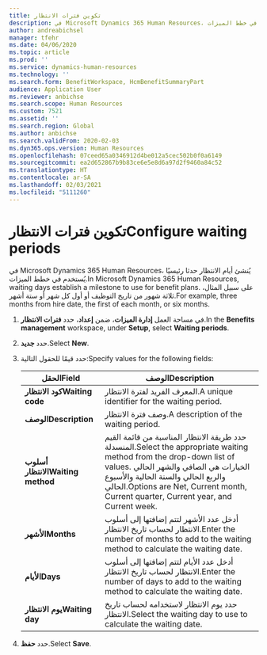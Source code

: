 ```yaml
---
title: تكوين فترات الانتظار
description: في Microsoft Dynamics 365 Human Resources، يُنشئ أيام الانتظار حدثا رئيسيًا يُستخدم في خطط الميزات.
author: andreabichsel
manager: tfehr
ms.date: 04/06/2020
ms.topic: article
ms.prod: ''
ms.service: dynamics-human-resources
ms.technology: ''
ms.search.form: BenefitWorkspace, HcmBenefitSummaryPart
audience: Application User
ms.reviewer: anbichse
ms.search.scope: Human Resources
ms.custom: 7521
ms.assetid: ''
ms.search.region: Global
ms.author: anbichse
ms.search.validFrom: 2020-02-03
ms.dyn365.ops.version: Human Resources
ms.openlocfilehash: 07ceed65a0346912d4be012a5cec502b0f0a6149
ms.sourcegitcommit: ea2d652867b9b83ce6e5e8d6a97d2f9460a84c52
ms.translationtype: HT
ms.contentlocale: ar-SA
ms.lasthandoff: 02/03/2021
ms.locfileid: "5111260"
---
```

# <a name="configure-waiting-periods"></a><span data-ttu-id="da9a6-103">تكوين فترات الانتظار</span><span class="sxs-lookup"><span data-stu-id="da9a6-103">Configure waiting periods</span></span>

<span data-ttu-id="da9a6-104">في Microsoft Dynamics 365 Human Resources، يُنشئ أيام الانتظار حدثا رئيسيًا يُستخدم في خطط الميزات.</span><span class="sxs-lookup"><span data-stu-id="da9a6-104">In Microsoft Dynamics 365 Human Resources, waiting days establish a milestone to use for benefit plans.</span></span> <span data-ttu-id="da9a6-105">على سبيل المثال، ثلاثة شهور من تاريخ التوظيف أو أول كل شهر أو ستة أشهر.</span><span class="sxs-lookup"><span data-stu-id="da9a6-105">For example, three months from hire date, the first of each month, or six months.</span></span>   

1. <span data-ttu-id="da9a6-106">في مساحة العمل **إدارة الميزات**، ضمن **إعداد**، حدد **فترات الانتظار**.</span><span class="sxs-lookup"><span data-stu-id="da9a6-106">In the **Benefits management** workspace, under **Setup**, select **Waiting periods**.</span></span>

2. <span data-ttu-id="da9a6-107">حدد **جديد**.</span><span class="sxs-lookup"><span data-stu-id="da9a6-107">Select **New**.</span></span>

3. <span data-ttu-id="da9a6-108">حدد قيمًا للحقول التالية:</span><span class="sxs-lookup"><span data-stu-id="da9a6-108">Specify values for the following fields:</span></span>

   | <span data-ttu-id="da9a6-109">الحقل</span><span class="sxs-lookup"><span data-stu-id="da9a6-109">Field</span></span> | <span data-ttu-id="da9a6-110">‏‏الوصف</span><span class="sxs-lookup"><span data-stu-id="da9a6-110">Description</span></span> |
   | --- | --- |
   | <span data-ttu-id="da9a6-111">**كود الانتظار**</span><span class="sxs-lookup"><span data-stu-id="da9a6-111">**Waiting code**</span></span> | <span data-ttu-id="da9a6-112">المعرف الفريد لفترة الانتظار.</span><span class="sxs-lookup"><span data-stu-id="da9a6-112">A unique identifier for the waiting period.</span></span> |
   | <span data-ttu-id="da9a6-113">**‏‏الوصف**</span><span class="sxs-lookup"><span data-stu-id="da9a6-113">**Description**</span></span> | <span data-ttu-id="da9a6-114">وصف فترة الانتظار.</span><span class="sxs-lookup"><span data-stu-id="da9a6-114">A description of the waiting period.</span></span> |
   | <span data-ttu-id="da9a6-115">**أسلوب الانتظار**</span><span class="sxs-lookup"><span data-stu-id="da9a6-115">**Waiting method**</span></span> | <span data-ttu-id="da9a6-116">حدد طريقة الانتظار المناسبة من قائمة القيم المنسدلة.</span><span class="sxs-lookup"><span data-stu-id="da9a6-116">Select the appropriate waiting method from the drop-down list of values.</span></span> <span data-ttu-id="da9a6-117">الخيارات هي الصافي والشهر الحالي والربع الحالي والسنة الحالية والأسبوع الحالي.</span><span class="sxs-lookup"><span data-stu-id="da9a6-117">Options are Net, Current month, Current quarter, Current year, and Current week.</span></span> |
   | <span data-ttu-id="da9a6-118">**الأشهر**</span><span class="sxs-lookup"><span data-stu-id="da9a6-118">**Months**</span></span> | <span data-ttu-id="da9a6-119">أدخل عدد الأشهر لتتم إضافتها إلى أسلوب الانتظار لحساب تاريخ الانتظار.</span><span class="sxs-lookup"><span data-stu-id="da9a6-119">Enter the number of months to add to the waiting method to calculate the waiting date.</span></span> |
   | <span data-ttu-id="da9a6-120">**الأيام**</span><span class="sxs-lookup"><span data-stu-id="da9a6-120">**Days**</span></span> | <span data-ttu-id="da9a6-121">أدخل عدد الأيام لتتم إضافتها إلى أسلوب الانتظار لحساب تاريخ الانتظار.</span><span class="sxs-lookup"><span data-stu-id="da9a6-121">Enter the number of days to add to the waiting method to calculate the waiting date.</span></span> |
   | <span data-ttu-id="da9a6-122">**يوم الانتظار**</span><span class="sxs-lookup"><span data-stu-id="da9a6-122">**Waiting day**</span></span> | <span data-ttu-id="da9a6-123">حدد يوم الانتظار لاستخدامه لحساب تاريخ الانتظار.</span><span class="sxs-lookup"><span data-stu-id="da9a6-123">Select the waiting day to use to calculate the waiting date.</span></span> |

4. <span data-ttu-id="da9a6-124">حدد **حفظ**.</span><span class="sxs-lookup"><span data-stu-id="da9a6-124">Select **Save**.</span></span>
